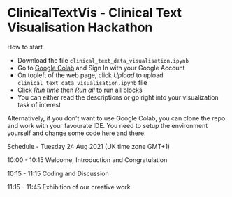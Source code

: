 # ClinicalTextVis - Clinical Text Visualisation Hackathon

How to start
- Download the file `clinical_text_data_visualisation.ipynb`
- Go to [Google Colab](https://colab.research.google.com/) and Sign In with your Google Account
- On topleft of the web page, click *Upload* to upload `clinical_text_data_visualisation.ipynb` file
- Click *Run time* then *Run all* to run all blocks
- You can either read the descriptions or go right into your visualization task of interest

Alternatively, if you don't want to use Google Colab, you can clone the repo and work with your favourate IDE. You need to setup the environment yourself and change some code here and there.

Schedule - Tuesday 24 Aug 2021 (UK time zone GMT+1)

10:00 - 10:15 Welcome, Introduction and Congratulation

10:15 - 11:15 Coding and Discussion

11:15 - 11:45 Exhibition of our creative work

